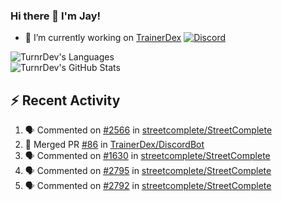 ### Hi there 👋 I'm Jay!

- 🔭 I’m currently working on [TrainerDex](https://www.github.com/TrainerDex) [![Discord](https://discordapp.com/api/v6/guilds/364313717720219651/widget.png?style=shield)](http://discord.trainerdex.co.uk/)

![TurnrDev's Languages](https://github-readme-stats.vercel.app/api/top-langs/?username=TurnrDev&layout=compact&hide_border=true&title_color=1fa6aa&text_color=233247)
<br>
![TurnrDev's GitHub Stats](https://github-readme-stats.vercel.app/api?username=TurnrDev&show_icons=true&hide_border=true&count_private=true&include_all_commits=true&icon_color=1fa6aa&title_color=1fa6aa&text_color=233247)
<br>

## :zap: Recent Activity

<!--START_SECTION:activity-->
1. 🗣 Commented on [#2566](https://github.com/streetcomplete/StreetComplete/issues/2566) in [streetcomplete/StreetComplete](https://github.com/streetcomplete/StreetComplete)
2. 🎉 Merged PR [#86](https://github.com/TrainerDex/DiscordBot/pull/86) in [TrainerDex/DiscordBot](https://github.com/TrainerDex/DiscordBot)
3. 🗣 Commented on [#1630](https://github.com/streetcomplete/StreetComplete/issues/1630) in [streetcomplete/StreetComplete](https://github.com/streetcomplete/StreetComplete)
4. 🗣 Commented on [#2795](https://github.com/streetcomplete/StreetComplete/issues/2795) in [streetcomplete/StreetComplete](https://github.com/streetcomplete/StreetComplete)
5. 🗣 Commented on [#2792](https://github.com/streetcomplete/StreetComplete/issues/2792) in [streetcomplete/StreetComplete](https://github.com/streetcomplete/StreetComplete)
<!--END_SECTION:activity-->
